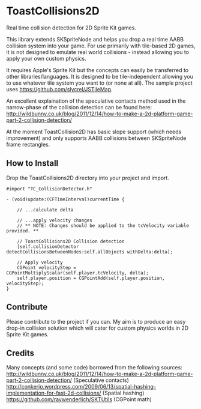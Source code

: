 ToastCollisions2D
=================

Real time collision detection for 2D Sprite Kit games.

This library extends SKSpriteNode and helps you drop a real time AABB collision system into your game. For use primarily with tile-based 2D games, it is not designed to emulate real world collisions - instead allowing you to apply your own custom physics.

It requires Apple's Sprite Kit but the concepts can easily be transferred to other libraries/languages. It is designed to be tile-independent allowing you to use whatever tile system you want to (or none at all). The sample project uses https://github.com/slycrel/JSTileMap.

An excellent explaination of the speculative contacts method used in the narrow-phase of the collision detection can be found here: http://wildbunny.co.uk/blog/2011/12/14/how-to-make-a-2d-platform-game-part-2-collision-detection/

At the moment ToastCollision2D has basic slope support (which needs improvement) and only supports AABB collisions between SKSpriteNode frame rectangles.


How to Install
-------------
Drop the ToastCollisions2D directory into your project and import.
```obj-c
#import "TC_CollisionDetector.h"

- (void)update:(CFTimeInterval)currentTime {

    // ...calculate delta
    
    // ...apply velocity changes
    // ** NOTE: Changes should be applied to the tcVelocity variable provided. **
    
    // ToastCollisions2D Collision detection
    [self.collisionDetector detectCollisionsBetweenNodes:self.allObjects withDelta:delta];
    
    // Apply velocity
    CGPoint velocityStep = CGPointMultiplyScalar(self.player.tcVelocity, delta);
    self.player.position = CGPointAdd(self.player.position, velocityStep);
}
```

Contribute
-------------
Please contribute to the project if you can. My aim is to produce an easy drop-in collision solution which will cater for custom physics worlds in 2D Sprite Kit games.

Credits
-------------
Many concepts (and some code) borrowed from the following sources:  
http://wildbunny.co.uk/blog/2011/12/14/how-to-make-a-2d-platform-game-part-2-collision-detection/ (Speculative contacts)  
http://conkerjo.wordpress.com/2009/06/13/spatial-hashing-implementation-for-fast-2d-collisions/ (Spatial hashing)  
https://github.com/raywenderlich/SKTUtils (CGPoint math)  
